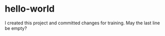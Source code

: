 # hello-world
I created this project and committed changes for training.
May the last line be empty?

